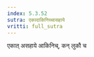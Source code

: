 ```yaml
---
index: 5.3.52
sutra: एकादाकिनिच्चासहाये
vritti: full_sutra
---
```


एकात् असहाये आकिनिच्, कन् लुकौ च 